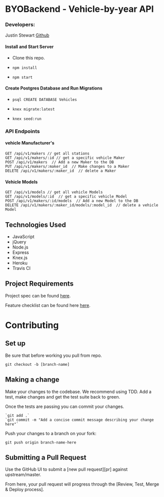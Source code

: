 # BYOBackend - Vehicle-by-year API

### Developers:

Justin Stewart [Github](https://github.com/Jstewart3313)

#### Install and Start Server
* Clone this repo.

* `npm install`

* `npm start`

#### Create Postgres Database and Run Migrations
* `psql CREATE DATABASE Vehicles`

* `knex migrate:latest`

* `knex seed:run`

### API Endpoints
#### vehicle Manufacturer's
```
GET /api/v1/makers // get all stations
GET /api/v1/makers/:id // get a specific vehicle Maker
POST /api/v1/makers  // Add a new Maker to the DB
PUT /api/v1/makers/:maker_id  // Make changes to a Maker
DELETE /api/v1/makers/:maker_id  // delete a Maker
```
#### Vehicle Models
```
GET /api/v1/models // get all vehicle Models
GET /api/v1/models/:id  // get a specific vehicle Model
POST /api/v1/makers/:id/models  // Add a new Model to the DB
DELETE /api/v1/makers/:maker_id/models/:model_id  // delete a vehicle Model
```

## Technologies Used
- JavaScript
- jQuery
- Node.js
- Express
- Knex.js
- Heroku
- Travis CI

## Project Requirements
Project spec can be found [here](http://frontend.turing.io/projects/build-your-own-backend.html).

Feature checklist can be found here [here](http://frontend.turing.io/projects/byob/backend-feature-checklist.html).

# Contributing

## Set up

Be sure that before working you pull from repo. 

`git checkout -b [branch-name]`

## Making a change

Make your changes to the codebase. We recommend using TDD. Add a test, make changes and get the test suite back to green.

Once the tests are passing you can commit your changes.

    `git add .`
    `git commit -m "Add a concise commit message describing your change here"`

Push your changes to a branch on your fork:

    git push origin branch-name-here

## Submitting a Pull Request

Use the GitHub UI to submit a [new pull request][pr] against upstream/master.

From here, your pull request will progress through the [Review, Test, Merge & Deploy process].